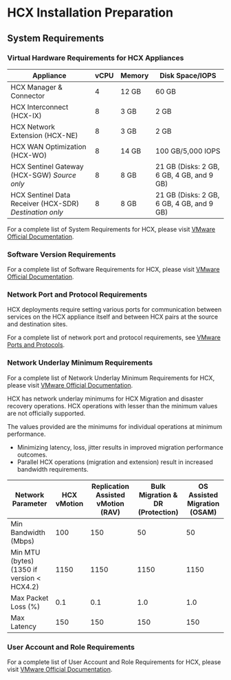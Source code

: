 # HCX Installation Preparation

## System Requirements

### Virtual Hardware Requirements for HCX Appliances

|Appliance |vCPU |Memory |Disk Space/IOPS |
|------|-----|-----|-----|
|HCX Manager & Connector |4 |12 GB |60 GB|
|HCX Interconnect (HCX-IX) |8 |3 GB |2 GB|
|HCX Network Extension (HCX-NE) |8 |3 GB |2 GB|
|HCX WAN Optimization (HCX-WO) |8 |14 GB |100 GB/5,000 IOPS|
|HCX Sentinel Gateway (HCX-SGW) *Source only* |8 |8 GB |21 GB (Disks: 2 GB, 6 GB, 4 GB, and 9 GB)|
|HCX Sentinel Data Receiver (HCX-SDR) *Destination only* |8 |8 GB |21 GB (Disks: 2 GB, 6 GB, 4 GB, and 9 GB)|

For a complete list of System Requirements for HCX, please visit [VMware Official Documentation](https://docs.vmware.com/en/VMware-HCX/4.3/hcx-user-guide/GUID-D64901F4-6AB4-4820-9303-27927648A34D.html).

### Software Version Requirements

For a complete list of Software Requirements for HCX, please visit [VMware Official Documentation](https://docs.vmware.com/en/VMware-HCX/4.3/hcx-user-guide/GUID-54E5293B-8707-4D29-BFE8-EE63539CC49B.html).

### Network Port and Protocol Requirements

HCX deployments require setting various ports for communication between services on the HCX appliance itself and between HCX pairs at the source and destination sites.

For a complete list of network port and protocol requirements, see [VMware Ports and Protocols](https://ports.esp.vmware.com/home/VMware-HCX).

### Network Underlay Minimum Requirements

For a complete list of Network Underlay Minimum Requirements for HCX, please visit [VMware Official Documentation](https://docs.vmware.com/en/VMware-HCX/4.3/hcx-user-guide/GUID-8128EB85-4E3F-4E0C-A32C-4F9B15DACC6D.html).

HCX has network underlay minimums for HCX Migration and disaster recovery operations. HCX operations with lesser than the minimum values are not officially supported.

The values provided are the minimums for individual operations at minimum performance.

- Minimizing latency, loss, jitter results in improved migration performance outcomes.
- Parallel HCX operations (migration and extension) result in increased bandwidth requirements.

|Network Parameter|HCX vMotion|Replication Assisted vMotion (RAV)|Bulk Migration & DR (Protection)|OS Assisted Migration (OSAM)|
|-----|-----|-----|------|-----|
|Min Bandwidth (Mbps)|100|150|50|50|
|Min MTU (bytes) (1350 if version < HCX4.2)|1150|1150|1150|1150|
|Max Packet Loss (%)|0.1|0.1|1.0|1.0|
|Max Latency|150|150|150|150|

### User Account and Role Requirements

For a complete list of User Account and Role Requirements for HCX, please visit [VMware Official Documentation](https://docs.vmware.com/en/VMware-HCX/4.3/hcx-user-guide/GUID-83CF5D6B-81B3-434D-90D2-6B57F8FA3164.html).

